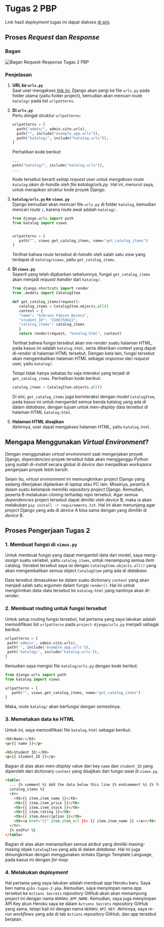 # Tugas 2 PBP

Link hasil _deployment_ tugas ini dapat diakses [di sini](https://gibs-tugas-2-pbp.herokuapp.com/katalog/).

## Proses _Request_ dan _Response_

### Bagan

![Bagan Request-Response Tugas 2 PBP](https://user-images.githubusercontent.com/70869295/189836526-d7899933-6c75-4275-9802-3150d6153bb6.png)

### Penjelasan

1. **URL ke `urls.py`<br>**
   Saat user mengakses [link ini](https://gibs-tugas-2-pbp.herokuapp.com/katalog/), Django akan pergi ke file `urls.py` pada folder utama (yaitu folder project), kemudian akan mencari route `katalog/` pada list `urlpatterns`.

2. **Di `urls.py`<br>**
   Perlu diingat struktur `urlpatterns`:

   ```py
   urlpatterns = [
     path("admin/", admin.site.urls),
     path("", include("example_app.urls")),
     path("katalog/", include("katalog.urls")),
   ]
   ```

   Perhatikan kode berikut:

   ```py
   ...
   path("katalog/", include("katalog.urls")),
   ...
   ```

   Kode tersebut berarti _setiap request user untuk mengakses route `katalog` akan di-handle oleh file katalog/urls.py_. Hal ini, menurut saya, untuk merapikan struktur kode proyek Django.

3. **`katalog/urls.py` ke `views.py`**<br>
   Django kemudian akan mencari file `urls.py` di folder `katalog`, kemudian mencari _route_ `/`, karena route awal adalah `katalog/`.

   ```py
   from django.urls import path
   from katalog import views


   urlpatterns = [
      path("", views.get_catalog_items, name="get_catalog_items")
   ]
   ```

   Terlihat bahwa _route_ tersebut di-_handle_ oleh salah satu _view_ yang terdapat di `katalog/views`, yaitu `get_catalog_items`.

4. **Di `views.py`**<br>
   Seperti yang telah dijabarkan sebelumnya, fungsi `get_catalog_items` akan menjadi _request handler_ dari `katalog/`.

   ```py
   from django.shortcuts import render
   from .models import CatalogItem

   def get_catalog_items(request):
      catalog_items = CatalogItem.objects.all()
      context = {
      "name": "Gibrano Fabien Derenz",
      "student_ID": "2106750622",
      "catalog_items": catalog_items
      }
      return render(request, "katalog.html", context)
   ```

   Terlihat bahwa fungsi tersebut akan me-_render_ suatu halaman HTML, pada kasus ini adalah `katalog.html`, serta diberikan context yang dapat di-_render_ di halaman HTML tersebut. Dengan kata lain, fungsi tersebut akan mengembalikan halaman HTML sebagai _response_ dari _request_ user, yaitu `katalog/`.

   Tetapi tidak hanya sebatas itu saja interaksi yang terjadi di `get_catalog_items`. Perhatikan kode berikut:

   ```py
   catalog_items = CatalogItem.objects.all()
   ```

   Di sini, `get_catalog_items` juga berinteraksi dengan _model_ `CatalogItem`, pada kasus ini untuk mengambil semua benda katalog yang ada di dalam _database_, dengan tujuan untuk men-_display_ data tersebut di halaman HTML `katalog.html`.

5. **Halaman HTML disajikan**<br>
   Akhirnya, user dapat mengakses halaman HTML, yaitu `katalog.html`.

## Mengapa Menggunakan _Virtual Environment_?

Dengan menggunakan _virtual environment_ saat mengerjakan proyek Django, _dependencies_ proyek tersebut tidak akan mengganggu Python yang sudah di-_install_ secara global di _device_ dan menjadikan _workspace_ pengerjaan proyek lebih bersih.

Selain itu, _virtual environment_ ini memungkinkan project Django yang sedang dikerjakan dijalankan di laptop atau PC lain. Misalnya, peserta A dalam suatu kelompok memiliki _repository project_ Django. Kemudian, peserta B melakukan _cloning_ terhadap _repo_ tersebut. Agar semua _dependencies_ project tersebut dapat dimiliki oleh _device_ B, maka ia akan melakukan `pip install -r requirements.txt`. Hal ini akan menunjang agar _project_ Django yang ada di _device_ A bisa sama dengan yang dimiliki di _device_ B.

## Proses Pengerjaan Tugas 2

### 1. Membuat fungsi di `views.py`<br>

Untuk membuat fungsi yang dapat mengambil data dari model, saya meng-_assign_ suatu variabel, yaitu `catalog_items`, untuk menampung semua _item_ catalog. Variabel tersebut saya isi dengan `CatalogItem.objects.all()`
yang akan mengembalikan semua object `CatalogItem` yang ada di _database_.

Data tersebut dimasukkan ke dalam suatu dictionary `context` yang akan menjadi salah satu argumen dalam fungsi `render()`. Hal ini untuk mengirimkan data-data tersebut ke `katalog.html` yang nantinya akan di-_render_.

### 2. Membuat routing untuk fungsi tersebut<br>

Untuk setup routing fungsi tersebut, hal pertama yang saya lakukan adalah memodifikasi list `urlpatterns` pada `project-django/urls.py` menjadi sebagai berikut:

```py
urlpatterns = [
 path('admin/', admin.site.urls),
 path('', include('example_app.urls')),
 path('katalog/', include('katalog.urls')),
]
```

Kemudian saya mengisi file `katalog/urls.py` dengan kode berikut:

```py
from django.urls import path
from katalog import views

urlpatterns = [
   path("", views.get_catalog_items, name="get_catalog_items")
]
```

Maka, _route_ `katalog/` akan berfungsi dengan semestinya.

### 3. Memetakan data ke HTML<br>

Untuk ini, saya memodifikasi file `katalog.html` sebagai berikut:

```html
<h5>Name:</h5>
<p>{{ name }}</p>

<h5>Student ID:</h5>
<p>{{ student_ID }}</p>
```

Bagian di atas akan men-_display_ value dari key `name` dan `student_ID` yang diperoleh dari dictionary `context` yang disajikan dari fungsi awal di `views.py`.

```html
<table>
  ... {% comment %} Add the data below this line {% endcomment %} {% for item in
  catalog_items %}
  <tr>
    <th>{{ item.item_name }}</th>
    <th>{{ item.item_price }}</th>
    <th>{{ item.item_stock }}</th>
    <th>{{ item.rating }}</th>
    <th>{{ item.description }}</th>
    <th><a href="{{" item.item_url }}> {{ item.item_name }} </a></th>
  </tr>
  {% endfor %}
</table>
```

Bagian di atas akan menampilkan semua atribut yang dimiliki masing-masing objek `CatalogItem` yang ada di dalam _database_. Hal ini juga dimungkinkan dengan menggunakan sintaks Django Template Language, pada kasus ini dengan _for-loop_.

### 4. Melakukan _deployment_<br>

Hal pertama yang saya lakukan adalah membuat _app_ Heroku baru. Saya beri nama `gibs-tugas-2-pbp`. Kemudian, saya menyimpan nama _app_ tersebut ke `Actions Secrets` _repository_ GitHub akan akan menampung _project_ ini dengan nama `HEROKU_APP_NAME`. Kemudian, saya juga menyimpan API Key akun Heroku saya ke dalam `Actions Secrets` _repository_ GitHub yang sama, tetapi kali ini dengan nama `HEROKU_API_KEY`. Akhirnya, saya _re-run_ _workflows_ yang ada di tab `Actions` _repository_ GitHub, dan _app_ tersebut berjalan.
